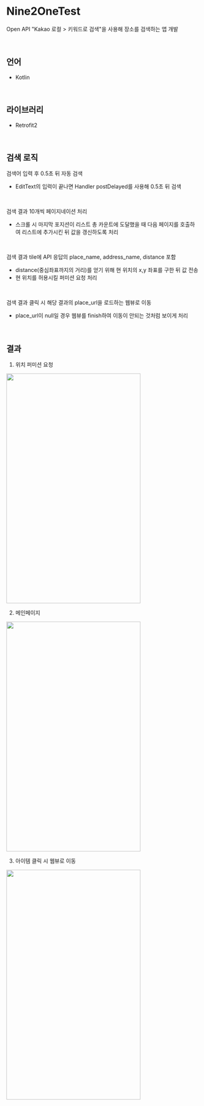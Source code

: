 # Nine2OneTest
Open API "Kakao 로컬 > 키워드로 검색"을 사용해 장소를 검색하는 앱 개발

<br>

## 언어
- Kotlin
<br>

## 라이브러리
- Retrofit2
<br>

## 검색 로직
검색어 입력 후 0.5초 뒤 자동 검색
 - EditText의 입력이 끝나면 Handler postDelayed를 사용해 0.5초 뒤 검색

<br>
 
검색 결과 10개씩 페이지네이션 처리
 - 스크롤 시 마지막 포지션이 리스트 총 카운트에 도달했을 때 다음 페이지를 호출하여 리스트에 추가시킨 뒤 값을 갱신하도록 처리
 
<br>
 
검색 결과 tile에 API 응답의 place_name, address_name, distance 포함
 - distance(중심좌표까지의 거리)를 얻기 위해 현 위치의 x,y 좌표를 구한 뒤 값 전송
 - 현 위치를 허용시킬 퍼미션 요청 처리

<br>
 
검색 결과 클릭 시 해당 결과의 place_url을 로드하는 웹뷰로 이동
 - place_url이 null일 경우 웹뷰를 finish하여 이동이 안되는 것처럼 보이게 처리
 
 

<br>

## 결과
1. 위치 퍼미션 요청
<img src="https://user-images.githubusercontent.com/70570798/106389689-fe6d2500-6427-11eb-885e-ae314bd44657.jpg"  width="350" height="600">
<br />

2. 메인페이지
<img src="https://user-images.githubusercontent.com/70570798/106390809-94577e80-642d-11eb-95f8-94cf98eec09a.jpg"  width="350" height="600">
<br />

3. 아이템 클릭 시 웹뷰로 이동
<img src="https://user-images.githubusercontent.com/70570798/106390832-a6d1b800-642d-11eb-8e58-f96cf0838bda.jpg"  width="350" height="600">
